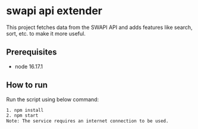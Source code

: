# swapi api extender
This project fetches data from the SWAPI API and adds features like search, sort, etc. to make it more useful.

## Prerequisites
- node 16.17.1

## How to run
Run the script using below command:
```bash
1. npm install
2. npm start
Note: The service requires an internet connection to be used.
```
